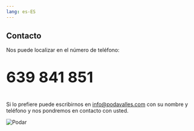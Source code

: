 ```yaml
---
lang: es-ES
---
```


## Contacto

Nos puede localizar en el número de teléfono:

<p style="font-size:40px"><strong>639 841 851</strong></p>

Si lo prefiere puede escribirnos en [info@podavalles.com](mailto:info@podavalles.com) con su nombre y teléfono y nos pondremos en contacto con usted.

<img src="/img/ubicacio.jpeg" alt="Podar" class="is-style-rounded">